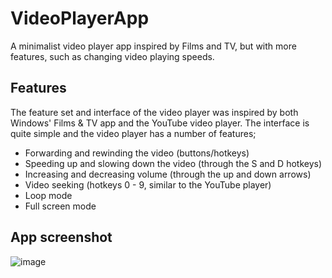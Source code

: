 # VideoPlayerApp
A minimalist video player app inspired by Films and TV, but with more features, such as changing video playing speeds.

## Features

The feature set and interface of the video player was inspired by both Windows' Films & TV app and the YouTube video player. The interface is quite simple and the video player has a number of features;

- Forwarding and rewinding the video (buttons/hotkeys)
- Speeding up and slowing down the video (through the S and D hotkeys)
- Increasing and decreasing volume (through the up and down arrows)
- Video seeking (hotkeys 0 - 9, similar to the YouTube player)
- Loop mode
- Full screen mode

## App screenshot

![image](https://user-images.githubusercontent.com/35971384/184992402-b437a2e3-7a6b-4c9e-8c46-8ea877cf9632.png)
